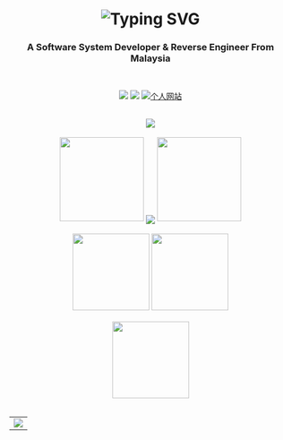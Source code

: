 <!DOCTYPE html>
<html lang="en">
  <head>
    <meta charset="UTF-8" />
    <meta http-equiv="X-UA-Compatible" content="IE=edge" />
    <meta name="viewport" content="width=device-width, initial-scale=1.0" />
  </head>
  <body>
    <!-- https://git.io/typing-svg -->
    <h1 align="center">
      <img
        src="https://readme-typing-svg.herokuapp.com?font=Fira+Code&size=30&pause=1000&center=true&vCenter=true&width=435&lines=Hi+%2C+I'm+LoveDoLove"
        alt="Typing SVG"
      />
    </h1>
    <h3 align="center">A Software System Developer & Reverse Engineer From Malaysia</h3>
    <br />
    <!-- 徽章start -->
    <p align="center">
      <!-- Github徽章 -->
      <a href="https://github.com/LoveDoLove" target="_blank"
        ><img src="https://img.shields.io/badge/GitHub-LoveDoLove-brightgreen"
      /></a>
      <!-- Gitee徽章 -->
      <a href="https://gitee.com/LoveDoLove" target="_blank"
        ><img src="https://img.shields.io/badge/Gitee-LoveDoLove-orange"
      /></a>
      <!-- 个人网站徽章 -->
      <a href="https://lovedolove.github.io" target="_blank">
        <img src="https://img.shields.io/badge/website-%E4%B8%AA%E4%BA%BA%E7%BD%91%E7%AB%99-blue" alt="个人网站" />
      </a>
    </p>
    <br />
    <!-- Github奖杯🏆start -->
    <div align="center">
      <img
        src="https://github-profile-trophy.vercel.app/?username=LoveDoLove&theme=onedark&row=1&column=6&no-frame=true&no-bg=true"
      />
    </div>
    <!-- Github奖杯🏆end -->
    <br />
    <!-- Github连续打卡start -->
    <div align="center">
      <img width="150" src="https://cdn.jsdelivr.net/gh/sun0225SUN/photos/images/202108300310676.png" />
      <img
        align="center"
        src="https://github-readme-streak-stats.herokuapp.com/?user=LoveDoLove&theme=dark&hide_border=true"
      />
      <img width="150" src="https://cdn.jsdelivr.net/gh/sun0225SUN/photos/images/202108300312623.png" />
    </div>
    <!-- Github连续打卡end -->
    <br />
    <!-- 统计卡片start -->
    <div align="center">
      <img
        height="137px"
        src="https://github-readme-stats.vercel.app/api?username=LoveDoLove&hide_title=true&hide_border=true&show_icons=trueline_height=21&text_color=000&icon_color=000&bg_color=0,ea6161,ffc64d,fffc4d,52fa5a&theme=graywhite"
      />
      <img
        height="137px"
        src="https://github-readme-stats.vercel.app/api/top-langs/?username=LoveDoLove&hide_title=true&hide_border=true&layout=compact&langs_count=6&text_color=000&icon_color=fff&bg_color=0,52fa5a,4dfcff,c64dff&theme=graywhite"
      />
    </div>
    <!-- 统计卡片end -->
    <br />
    <!-- 技能start -->
    <div align="center">
      <img
        height="137px"
        src="https://skillicons.dev/icons?perline=10&i=java,js,html,css,c,php,mysql,sqlite,nodejs,jquery,maven,dotnet,mongodb,firebase,gcp,cmake,androidstudio,visualstudio,vscode,azure,idea,github,gitlab,githubactions,git,linkedin"
      />
    </div>
    <!-- 技能end -->
    <br />
    <table align="center">
      <tr>
        <td>
          <img src="https://github-readme-activity-graph.vercel.app/graph?username=LoveDoLove" />
        </td>
      </tr>
    </table>
  </body>
</html>

